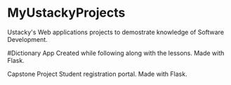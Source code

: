 # MyUstackyProjects
Ustacky's Web applications projects to demostrate knowledge of Software Development. 

#Dictionary App
Created while following along with the lessons. Made with Flask. 

Capstone Project
Student registration portal. Made with Flask. 
